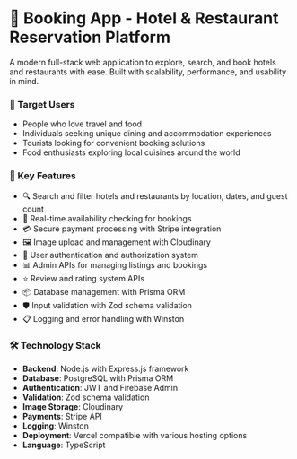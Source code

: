# 🏨 Booking App - Hotel & Restaurant Reservation Platform

A modern full-stack web application to explore, search, and book hotels and restaurants with ease. Built with scalability, performance, and usability in mind.

### 🎯 Target Users
- People who love travel and food
- Individuals seeking unique dining and accommodation experiences
- Tourists looking for convenient booking solutions
- Food enthusiasts exploring local cuisines around the world

### 🌟 Key Features
- 🔍 Search and filter hotels and restaurants by location, dates, and guest count
- 📅 Real-time availability checking for bookings
- 💳 Secure payment processing with Stripe integration
- 🖼️ Image upload and management with Cloudinary
- 👤 User authentication and authorization system
- 📊 Admin APIs for managing listings and bookings
- ⭐ Review and rating system APIs
- 📦 Database management with Prisma ORM
- 🛡️ Input validation with Zod schema validation
- 📋 Logging and error handling with Winston

### 🛠️ Technology Stack
- **Backend**: Node.js with Express.js framework
- **Database**: PostgreSQL with Prisma ORM
- **Authentication**: JWT and Firebase Admin
- **Validation**: Zod schema validation
- **Image Storage**: Cloudinary
- **Payments**: Stripe API
- **Logging**: Winston
- **Deployment**: Vercel compatible with various hosting options
- **Language**: TypeScript